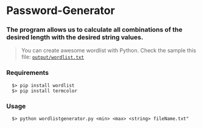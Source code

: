 # Password-Generator

### The program allows us to calculate all combinations of the desired length with the desired string values.
  > You can create awesome wordlist with Python.
  > Check the sample this file: [`output/wordlist.txt`](output/wordlist.txt)

### Requirements

```
  $> pip install wordlist 
  $> pip install termcolor
```

### Usage

```
  $> python wordlistgenerator.py <min> <max> <string> fileName.txt"
```
